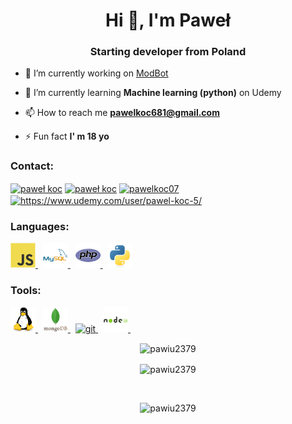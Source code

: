 <h1 align="center">Hi 👋, I'm Paweł</h1>
<h3 align="center">Starting developer from Poland</h3>


- 🔭 I’m currently working on [ModBot](https://github.com/Pawiu2379/ModBot)

- 🌱 I’m currently learning **Machine learning (python)** on Udemy

- 📫 How to reach me **pawelkoc681@gmail.com**

- ⚡ Fun fact **I' m 18 yo**

<h3 align="left">Contact:</h3>
<p align="left">
<a href="https://linkedin.com/in/paweł koc" target="blank"><img align="center" src="https://raw.githubusercontent.com/rahuldkjain/github-profile-readme-generator/master/src/images/icons/Social/linked-in-alt.svg" alt="paweł koc" height="30" width="40" /></a>
<a href="https://fb.com/paweł koc" target="blank"><img align="center" src="https://raw.githubusercontent.com/rahuldkjain/github-profile-readme-generator/master/src/images/icons/Social/facebook.svg" alt="paweł koc" height="30" width="40" /></a>
<a href="https://instagram.com/pawelkoc07" target="blank"><img align="center" src="https://raw.githubusercontent.com/rahuldkjain/github-profile-readme-generator/master/src/images/icons/Social/instagram.svg" alt="pawelkoc07" height="30" width="40" /></a>
<a align="center" href="/https://www.udemy.com/user/pawel-koc-5/" target="blank"><img align="center" src="https://ezbrt4adg6k.exactdn.com/wp-content/uploads/2021/04/unnamed.png" alt="https://www.udemy.com/user/pawel-koc-5/" height="30" width="30" /></a>
</p>

<h3 align="left">Languages:</h3>
<p align="left"> 
 <a href="https://developer.mozilla.org/en-US/docs/Web/JavaScript" target="_blank" rel="noreferrer"> <img src="https://raw.githubusercontent.com/devicons/devicon/master/icons/javascript/javascript-original.svg" alt="javascript" width="40" height="40"/> </a>&nbsp 
  <a href="https://www.mysql.com/" target="_blank" rel="noreferrer"> <img src="https://raw.githubusercontent.com/devicons/devicon/master/icons/mysql/mysql-original-wordmark.svg" alt="mysql" width="40" height="40"/> </a>&nbsp
  <a href="https://www.php.net" target="_blank" rel="noreferrer"> <img src="https://raw.githubusercontent.com/devicons/devicon/master/icons/php/php-original.svg" alt="php" width="40" height="40"/> </a>&nbsp 
  <a href="https://www.python.org" target="_blank" rel="noreferrer"> <img src="https://raw.githubusercontent.com/devicons/devicon/master/icons/python/python-original.svg" alt="python" width="40" height="40"/> </a> </p>
  
<h3 align="left">Tools:</h3> 
   <a href="https://www.linux.org/" target="_blank" rel="noreferrer"> <img src="https://raw.githubusercontent.com/devicons/devicon/master/icons/linux/linux-original.svg" alt="linux" width="40" height="40"/> </a>&nbsp
    <a href="https://www.mongodb.com/" target="_blank" rel="noreferrer"> <img src="https://raw.githubusercontent.com/devicons/devicon/master/icons/mongodb/mongodb-original-wordmark.svg" alt="mongodb" width="40" height="40"/> </a>&nbsp 
    <a href="https://git-scm.com/" target="_blank" rel="noreferrer"> <img src="https://www.vectorlogo.zone/logos/git-scm/git-scm-icon.svg" alt="git" width="40" height="40"/> </a> &nbsp 
  <a href="https://nodejs.org" target="_blank" rel="noreferrer"> <img src="https://raw.githubusercontent.com/devicons/devicon/master/icons/nodejs/nodejs-original-wordmark.svg" alt="nodejs" width="40" height="40"/> </a>&nbsp 
    

<p align="center"><img align="center" src="https://github-readme-stats.vercel.app/api?username=pawiu2379&show_icons=true&locale=en" alt="pawiu2379" /></p>
<p align="center"><img align="center" src="https://github-readme-streak-stats.herokuapp.com/?user=pawiu2379&" alt="pawiu2379" /></p>
<br>
<p align="center"> <a ><img src="https://github-profile-trophy.vercel.app/?username=pawiu2379" alt="pawiu2379" /></a></p>
